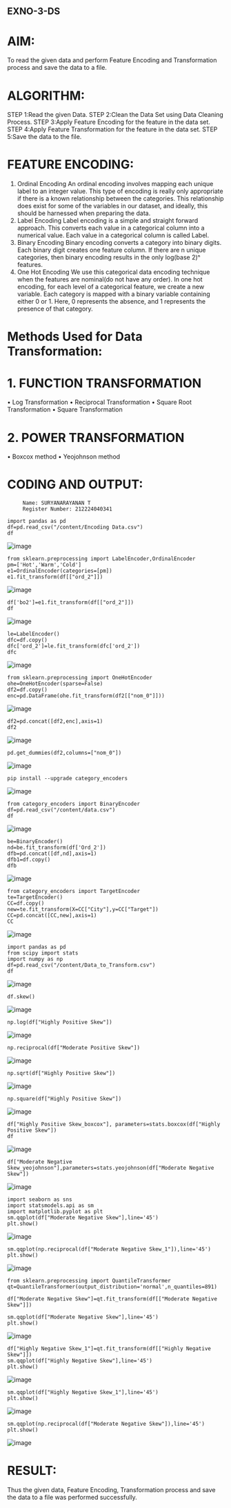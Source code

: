 ## EXNO-3-DS

# AIM:
To read the given data and perform Feature Encoding and Transformation process and save the data to a file.

# ALGORITHM:
STEP 1:Read the given Data.
STEP 2:Clean the Data Set using Data Cleaning Process.
STEP 3:Apply Feature Encoding for the feature in the data set.
STEP 4:Apply Feature Transformation for the feature in the data set.
STEP 5:Save the data to the file.

# FEATURE ENCODING:
1. Ordinal Encoding
An ordinal encoding involves mapping each unique label to an integer value. This type of encoding is really only appropriate if there is a known relationship between the categories. This relationship does exist for some of the variables in our dataset, and ideally, this should be harnessed when preparing the data.
2. Label Encoding
Label encoding is a simple and straight forward approach. This converts each value in a categorical column into a numerical value. Each value in a categorical column is called Label.
3. Binary Encoding
Binary encoding converts a category into binary digits. Each binary digit creates one feature column. If there are n unique categories, then binary encoding results in the only log(base 2)ⁿ features.
4. One Hot Encoding
We use this categorical data encoding technique when the features are nominal(do not have any order). In one hot encoding, for each level of a categorical feature, we create a new variable. Each category is mapped with a binary variable containing either 0 or 1. Here, 0 represents the absence, and 1 represents the presence of that category.

# Methods Used for Data Transformation:
  # 1. FUNCTION TRANSFORMATION
• Log Transformation
• Reciprocal Transformation
• Square Root Transformation
• Square Transformation
  # 2. POWER TRANSFORMATION
• Boxcox method
• Yeojohnson method

# CODING AND OUTPUT:
```
     Name: SURYANARAYANAN T
     Register Number: 212224040341
```
     
    import pandas as pd
    df=pd.read_csv("/content/Encoding Data.csv")
    df
  ![image](https://github.com/user-attachments/assets/48863bbf-ff9b-4f61-bf2a-ecc4e22c94c4)

    from sklearn.preprocessing import LabelEncoder,OrdinalEncoder
    pm=['Hot','Warm','Cold']
    e1=OrdinalEncoder(categories=[pm])
    e1.fit_transform(df[["ord_2"]])
![image](https://github.com/user-attachments/assets/78be10b0-6598-44b8-9a8a-8bd5f36f5b50)

    df['bo2']=e1.fit_transform(df[["ord_2"]])
    df
![image](https://github.com/user-attachments/assets/905d38e9-7223-4196-8670-44a33a5da794)

    le=LabelEncoder()
    dfc=df.copy()
    dfc['ord_2']=le.fit_transform(dfc['ord_2'])
    dfc
![image](https://github.com/user-attachments/assets/e4b170e4-0f5e-41b7-ae8d-82ceed4f36f4)

    from sklearn.preprocessing import OneHotEncoder
    ohe=OneHotEncoder(sparse=False)
    df2=df.copy()
    enc=pd.DataFrame(ohe.fit_transform(df2[["nom_0"]]))

![image](https://github.com/user-attachments/assets/4f94c56d-389e-4d4c-95ff-3f38bfa1d095)

    df2=pd.concat([df2,enc],axis=1)
    df2 
![image](https://github.com/user-attachments/assets/5a1e1ffa-2aec-4375-bc37-469ffc5a37e6)

    pd.get_dummies(df2,columns=["nom_0"])
![image](https://github.com/user-attachments/assets/276d3492-f8f5-407d-ac5f-9aab8297105d)

    pip install --upgrade category_encoders

![image](https://github.com/user-attachments/assets/0be42753-d2f4-4b94-96df-ba30aa143c6e)

    from category_encoders import BinaryEncoder
    df=pd.read_csv("/content/data.csv")
    df

![image](https://github.com/user-attachments/assets/0f668e5e-a2f8-4f26-b233-66dfe2762a02)

    be=BinaryEncoder()
    nd=be.fit_transform(df['Ord_2'])
    dfb=pd.concat([df,nd],axis=1)
    dfb1=df.copy()
    dfb 

![image](https://github.com/user-attachments/assets/bd27592b-ab81-4888-b368-69eec0e91a7d)

    from category_encoders import TargetEncoder
    te=TargetEncoder()
    CC=df.copy()
    new=te.fit_transform(X=CC["City"],y=CC["Target"])
    CC=pd.concat([CC,new],axis=1)
    CC
    
![image](https://github.com/user-attachments/assets/16c3bd83-f8cd-42ec-8171-dcd2d61d9c93)

    import pandas as pd
    from scipy import stats
    import numpy as np
    df=pd.read_csv("/content/Data_to_Transform.csv")
    df

![image](https://github.com/user-attachments/assets/f58c52b5-66b3-41c0-aaf0-a948f5d71510)

    df.skew() 
![image](https://github.com/user-attachments/assets/8c5f11d2-e594-498d-a1fc-b985f51fe2be)

    np.log(df["Highly Positive Skew"])

![image](https://github.com/user-attachments/assets/963e7f55-11a3-46f8-8aa1-48b0402c9cde)

    np.reciprocal(df["Moderate Positive Skew"])

![image](https://github.com/user-attachments/assets/bc108073-6348-4e3a-aed0-efe4827e0221)

    np.sqrt(df["Highly Positive Skew"])

![image](https://github.com/user-attachments/assets/22a0f5d5-aa9c-4a68-af8a-1fd304daaf7e)

    np.square(df["Highly Positive Skew"])

![image](https://github.com/user-attachments/assets/b21c2099-233c-469c-8039-7965f2ffc06f)

    df["Highly Positive Skew_boxcox"], parameters=stats.boxcox(df["Highly Positive Skew"])
    df

![image](https://github.com/user-attachments/assets/969b9698-d5d4-4712-8e55-af175cab2539)

    df["Moderate Negative Skew_yeojohnson"],parameters=stats.yeojohnson(df["Moderate Negative Skew"])
    
![image](https://github.com/user-attachments/assets/e25a3801-1597-400f-b371-2ccee1e4777b)

    import seaborn as sns
    import statsmodels.api as sm
    import matplotlib.pyplot as plt
    sm.qqplot(df["Moderate Negative Skew"],line='45')
    plt.show()

![image](https://github.com/user-attachments/assets/385a0e83-e7ea-4738-a8f1-c258e30066bb)

    sm.qqplot(np.reciprocal(df["Moderate Negative Skew_1"]),line='45')
    plt.show()

![image](https://github.com/user-attachments/assets/aefc8715-51be-495b-8fe5-50e57b28a168)

    from sklearn.preprocessing import QuantileTransformer
    qt=QuantileTransformer(output_distribution='normal',n_quantiles=891)

    df["Moderate Negative Skew"]=qt.fit_transform(df[["Moderate Negative Skew"]])

    sm.qqplot(df["Moderate Negative Skew"],line='45')
    plt.show()

![image](https://github.com/user-attachments/assets/1525fed6-dd71-49b4-b8b8-9edaac7be490)

    df["Highly Negative Skew_1"]=qt.fit_transform(df[["Highly Negative Skew"]])
    sm.qqplot(df["Highly Negative Skew"],line='45')
    plt.show()   
![image](https://github.com/user-attachments/assets/21714cee-39af-4449-9258-7aed317bf833)

    sm.qqplot(df["Highly Negative Skew_1"],line='45')
    plt.show()
![image](https://github.com/user-attachments/assets/1d5aeb23-6034-4f18-aad9-c1e3885e668c)

    sm.qqplot(np.reciprocal(df["Moderate Negative Skew"]),line='45')
    plt.show()
![image](https://github.com/user-attachments/assets/853676c3-b9ac-4f5e-ad8f-78cdd6c55f9b)

# RESULT:
Thus the given data, Feature Encoding, Transformation process and save the data to a file was performed successfully.       

       
